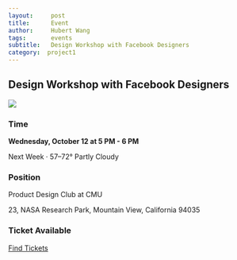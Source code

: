```yaml
---
layout:     post
title:      Event
author:     Hubert Wang
tags: 		events
subtitle:  	Design Workshop with Facebook Designers 
category:  project1
---
```

<!-- Start Writing Below in Markdown -->

## Design Workshop with Facebook Designers 

![](http://ww3.sinaimg.cn/large/7359a3efgw1f8h5lnrd8hj210g16qgus.jpg)

### Time
**Wednesday, October 12 at 5 PM - 6 PM**

Next Week · 57–72° Partly Cloudy

### Position
Product Design Club at CMU

23, NASA Research Park, Mountain View, California 94035

### Ticket Available
[Find Tickets](https://docs.google.com/a/west.cmu.edu/forms/d/e/1FAIpQLSdMSEwAMi3k5u1HuMuebHIXev6Dbhgb66L637JQFLbudcbyDQ/viewform?c=0&w=1)

